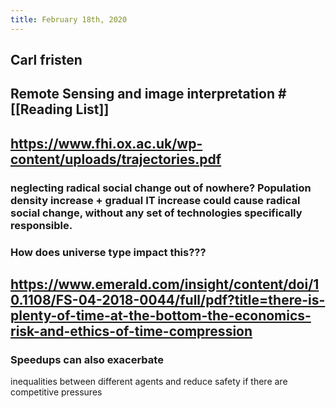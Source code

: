 ```yaml
---
title: February 18th, 2020
---
```


## Carl fristen

## Remote Sensing and image interpretation #[[Reading List]]

## https://www.fhi.ox.ac.uk/wp-content/uploads/trajectories.pdf
### neglecting radical social change out of nowhere? Population density increase + gradual IT increase could cause radical social change, without any set of technologies specifically responsible.

### How does universe type impact this???

### 

## https://www.emerald.com/insight/content/doi/10.1108/FS-04-2018-0044/full/pdf?title=there-is-plenty-of-time-at-the-bottom-the-economics-risk-and-ethics-of-time-compression
### Speedups can also exacerbate
inequalities between different agents and reduce safety if there are competitive pressures
